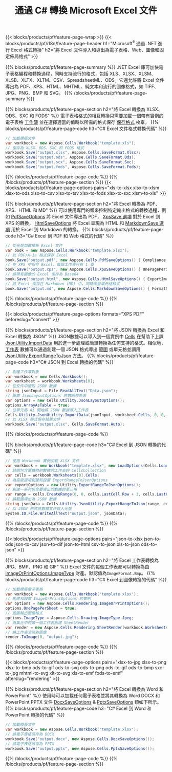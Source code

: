 ﻿---
title: 通過 C# 轉換 Microsoft Excel 文件 
url: /zh-hant/net/conversion/
description: 只需幾行 C# 代碼，即可將 Excel XLS、XLSX、ODS、CSV 轉換為 PDF、XPS、HTML、JPEG、HTML 和許多其他流行格式。
---
{{< blocks/products/pf/feature-page-wrap >}}
{{< blocks/products/pf/i18n/feature-page-header h1="Microsoft<sup>&reg;</sup> 通過 .NET 進行 Excel 格式轉換" h2="將 Excel 文件導入和導出為電子表格、Web、圖像和固定佈局格式" >}}

{{% blocks/products/pf/feature-page-summary %}}
.NET Excel 庫可加快電子表格編程和轉換過程，同時支持流行的格式，包括 XLS、XLSX、XLSM、XLSB、XLTX、XLTM、CSV、SpreadsheetML、ODS。它還允許將 Excel 文件導出為 PDF、XPS、HTML、MHTML、純文本和流行的圖像格式，如 TIFF、JPG、PNG、BMP 和 SVG。
{{% /blocks/products/pf/feature-page-summary %}}

{{% blocks/products/pf/feature-page-section h2="將 Excel 轉換為 XLSX、ODS、SXC 和 FODS" %}}
電子表格格式的相互轉換只需要加載一個帶有實例的電子表格 [工作簿](https://apireference.aspose.com/cells/net/aspose.cells/workbook) 並在選擇適當的值時以所需的格式保存 [保存格式](https://apireference.aspose.com/cells/net/aspose.cells/saveformat) 枚舉。
{{% blocks/products/pf/feature-page-code h3="C# Excel 文件格式轉換代碼" %}}

```cs
// 加載模板文件
var workbook = new Aspose.Cells.Workbook("template.xls");
// 保存為 XLSX、ODS、SXC 和 FODS 格式
workbook.Save("output.xlsx", Aspose.Cells.SaveFormat.Xlsx);
workbook.Save("output.ods", Aspose.Cells.SaveFormat.Ods);
workbook.Save("output.scx", Aspose.Cells.SaveFormat.Sxc);
workbook.Save("output.fods", Aspose.Cells.SaveFormat.Fods);

```
{{% /blocks/products/pf/feature-page-code %}}
{{% /blocks/products/pf/feature-page-section %}}
{{< blocks/products/pf/feature-page-options pairs="xls-to-xlsx xlsx-to-xlsm xlsx-to-ods xlsx-to-csv xlsx-to-tsv xlsx-to-fods xlsx-to-sxc xlsm-to-xls" >}}


{{% blocks/products/pf/feature-page-section h2="將 Excel 轉換為 PDF、XPS、HTML 和 MD" %}}
可以使用專門的類來控制特定輸出格式的轉換過程，例如 [PdfSaveOptions](https://apireference.aspose.com/cells/net/aspose.cells/pdfsaveoptions) 將 Excel 文件導出為 PDF， [XpsSave 選項](https://apireference.aspose.com/cells/net/aspose.cells/xpssaveoptions) 對於 Excel 到 XPS 的轉換， [HtmlSaveOptions](https://apireference.aspose.com/cells/net/aspose.cells/htmlsaveoptions) 將 Excel 呈現為 HTML 和 [MarkdownSave 選項](https://apireference.aspose.com/cells/net/aspose.cells/markdownsaveoptions) 用於 Excel 到 Markdown 的轉換。 
{{% blocks/products/pf/feature-page-code h3="C# Excel 到 PDF 和 Web 格式的代碼" %}}

```cs
// 從光盤加載模板 Excel 文件
var book = new Aspose.Cells.Workbook("template.xlsx");
// 以 PDF/A-1a 格式保存 Excel
book.Save("output.pdf", new Aspose.Cells.PdfSaveOptions() { Compliance = PdfComplianceVersion.PdfA1a });
// 在 XPS 中保存 Excel，每個工作表只有 1 頁
book.Save("output.xps", new Aspose.Cells.XpsSaveOptions() { OnePagePerSheet = true });
// 將帶有圖像的 Excel 保存為 Base64
book.Save("output.html", new Aspose.Cells.HtmlSaveOptions() { ExportImagesAsBase64 = true });
// 將 Excel 保存在 Markdown (MD) 中，同時保留單元格格式
book.Save("output.md", new Aspose.Cells.MarkdownSaveOptions() { FormatStrategy = Cells.CellValueFormatStrategy.CellStyle });

```
{{% /blocks/products/pf/feature-page-code %}}
{{% /blocks/products/pf/feature-page-section %}}

{{< blocks/products/pf/feature-page-options formats="XPS PDF" beforeslug="convert" >}}

{{% blocks/products/pf/feature-page-section h2="將 JSON 轉換為 Excel 和 Excel 轉換為 JSON" %}}
JSON數據可以導入到一個實例中 [Cells](https://apireference.aspose.com/cells/net/aspose.cells/cells) 在幫助下上課 [JsonUtility.ImportData](https://apireference.aspose.com/cells/net/aspose.cells.utility/jsonutility/methods/importdata) 用於進一步處理或簡單轉換為任何支持的格式。相似地， [工作表](https://apireference.aspose.com/cells/net/aspose.cells/worksheet) 數據可以通過創建一個 JSON 格式導出 [範圍](https://apireference.aspose.com/cells/net/aspose.cells/range) 或單元格並調用 [JsonUtility.ExportRangeToJson](https://apireference.aspose.com/cells/net/aspose.cells.utility/jsonutility/methods/exportrangetojson) 方法。
{{% blocks/products/pf/feature-page-code h3="C# JSON 到 Excel 轉換的代碼" %}}
```cs
// 創建工作簿對象
var workbook = new Cells.Workbook();
var worksheet = workbook.Worksheets[0];
// 從文件中讀取 JSON 數據
string jsonInput = File.ReadAllText("Data.json");
// 設置 JsonLayoutOptions 將數組視為表
var options = new Cells.Utility.JsonLayoutOptions();
options.ArrayAsTable = true;
// 從單元格 A1 開始將 JSON 數據導入工作表
Cells.Utility.JsonUtility.ImportData(jsonInput, worksheet.Cells, 0, 0, options);
// 以 XLSX 格式保存結果文件
workbook.Save("output.xlsx", Cells.SaveFormat.Auto); 

```
{{% /blocks/products/pf/feature-page-code %}}

{{% blocks/products/pf/feature-page-code h3="C# Excel 到 JSON 轉換的代碼" %}}
```cs
// 使用 Workbook 實例加載 XLSX 文件
var workbook = new Workbook("template.xlsx", new LoadOptions(Cells.LoadFormat.Auto));
// 訪問包含要轉換的數據的工作表的 CellsCollection
var cells = workbook.Worksheets[0].Cells;
// 為高級選項創建和設置 ExportRangeToJsonOptions
var exportOptions = new Utility.ExportRangeToJsonOptions();
// 創建一系列包含要導出的數據的單元格
var range = cells.CreateRange(0, 0, cells.LastCell.Row + 1, cells.LastCell.Column + 1);
// 將範圍導出為 JSON 數據
string jsonData = Cells.Utility.JsonUtility.ExportRangeToJson(range, exportOptions);
// 以 JSON 格式將數據文件寫入光盤
System.IO.File.WriteAllText("output.json", jsonData); 

```
{{% /blocks/products/pf/feature-page-code %}}
{{% /blocks/products/pf/feature-page-section %}}

{{< blocks/products/pf/feature-page-options pairs="json-to-xlsx json-to-ods json-to-csv json-to-dif json-to-html csv-to-json xls-to-json ods-to-json" >}}

{{% blocks/products/pf/feature-page-section h2="將 Excel 工作表轉換為 JPG、BMP、PNG 和 GIF" %}}
Excel 文件的每個工作表都可以轉換為由 [ImageOrPrintOptions.ImageType](https://apireference.aspose.com/cells/net/aspose.cells.rendering/imageorprintoptions/properties/imagetype) 財產。默認值為`ImageFormat.Bmp`。
{{% blocks/products/pf/feature-page-code h3="C# Excel 到圖像轉換的代碼" %}}
```cs
// 加載模板電子表格
var workbook = new Aspose.Cells.Workbook("template.xlsx");
// 創建和設置 ImageOrPrintOptions 的實例
var options = new Aspose.Cells.Rendering.ImageOrPrintOptions();
options.OnePagePerSheet = true;
// 設置輸出圖像格式
options.ImageType = Aspose.Cells.Drawing.ImageType.Jpeg;
// 為集合中的第一個工作表創建 SheetRender
var render = new Aspose.Cells.Rendering.SheetRender(workbook.Worksheets[0], options);
// 將工作表渲染為圖像
render.ToImage(0, "output.jpg");

```
{{% /blocks/products/pf/feature-page-code %}}
{{% /blocks/products/pf/feature-page-section %}}

{{< blocks/products/pf/feature-page-options pairs="xlsx-to-jpg xlsx-to-png xlsx-to-bmp ods-to-gif ods-to-svg ods-to-png ods-to-gif ods-to-bmp sxc-to-jpg mhtml-to-svg xlt-to-svg xls-to-emf fods-to-emf" afterslug="rendering" >}}

{{% blocks/products/pf/feature-page-section h2="將 Excel 轉換為 Word 和 PowerPoint" %}}
使用時可以加載任何電子表格並將其轉換為 Word DOCX 和 PowerPoint PPTX 文件 [DocxSaveOptions](https://apireference.aspose.com/cells/net/aspose.cells/docxsaveoptions) & [PptxSaveOptions](https://apireference.aspose.com/cells/net/aspose.cells/pptxsaveoptions) 類如下所示。
{{% blocks/products/pf/feature-page-code h3="C# Excel 到 Word 和 PowerPoint 轉換的代碼" %}}
```cs
// 加載模板文件
var workbook = new Aspose.Cells.Workbook("template.xlsx");
// 將電子表格另存為 DOCX
workbook.Save("output.docx", new Aspose.Cells.DocxSaveOptions());
// 將電子表格另存為 PPTX
workbook.Save("output.pptx", new Aspose.Cells.PptxSaveOptions());

```
{{% /blocks/products/pf/feature-page-code %}}
{{% /blocks/products/pf/feature-page-section %}}